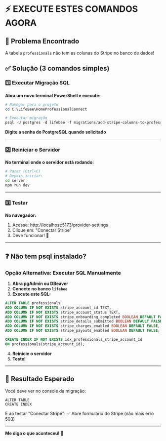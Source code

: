 # ⚡ EXECUTE ESTES COMANDOS AGORA

## 🎯 Problema Encontrado
A tabela `professionals` não tem as colunas do Stripe no banco de dados!

## ✅ Solução (3 comandos simples)

### 1️⃣ Executar Migração SQL

**Abra um novo terminal PowerShell e execute:**

```powershell
# Navegar para o projeto
cd C:\LifeBee\HomeProfessionalConnect

# Executar migração
psql -U postgres -d lifebee -f migrations/add-stripe-columns-to-professionals.sql
```

**Digite a senha do PostgreSQL quando solicitado**

---

### 2️⃣ Reiniciar o Servidor

**No terminal onde o servidor está rodando:**

```bash
# Parar (Ctrl+C)
# Depois iniciar:
cd server
npm run dev
```

---

### 3️⃣ Testar

**No navegador:**

1. Acesse: http://localhost:5173/provider-settings
2. Clique em: "Conectar Stripe"
3. Deve funcionar! 🎉

---

## ❓ Não tem psql instalado?

### Opção Alternativa: Executar SQL Manualmente

1. **Abra pgAdmin ou DBeaver**
2. **Conecte no banco `lifebee`**
3. **Execute este SQL:**

```sql
ALTER TABLE professionals
ADD COLUMN IF NOT EXISTS stripe_account_id TEXT,
ADD COLUMN IF NOT EXISTS stripe_account_status TEXT,
ADD COLUMN IF NOT EXISTS stripe_onboarding_completed BOOLEAN DEFAULT FALSE,
ADD COLUMN IF NOT EXISTS stripe_details_submitted BOOLEAN DEFAULT FALSE,
ADD COLUMN IF NOT EXISTS stripe_charges_enabled BOOLEAN DEFAULT FALSE,
ADD COLUMN IF NOT EXISTS stripe_payouts_enabled BOOLEAN DEFAULT FALSE;

CREATE INDEX IF NOT EXISTS idx_professionals_stripe_account_id 
ON professionals(stripe_account_id);
```

4. **Reinicie o servidor**
5. **Teste!**

---

## 🎯 Resultado Esperado

Você deve ver no console da migração:
```
ALTER TABLE
CREATE INDEX
```

E ao testar "Conectar Stripe":
✅ Abre formulário do Stripe (não mais erro 503)

---

**Me diga o que aconteceu!** 🚀

